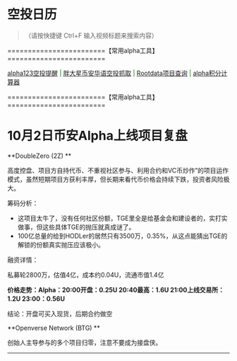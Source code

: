 # 空投日历

> （请按快捷键 Ctrl+F 输入视频标题来搜索内容）

========================【常用alpha工具】========================

<font color=#008000>[alpha123空投提醒](https://alpha123.uk/zh/index.html) | [胖大星币安华语空投抓取](https://pangdaxing.xyz/) | [Rootdata项目查询](https://cn.rootdata.com/) | [alpha积分计算器](https://aja-money-saver.github.io/Nightflyer_BinanceAlpha/BinanceAlpha.html)</font> 

========================【常用alpha工具】========================

# 10月2日币安Alpha上线项目复盘

**DoubleZero (2Z) **

高度控盘、项目方自持代币、不重视社区参与、利用合约和VC币炒作”的项目运作模式，虽然短期项目方获利丰厚，但长期来看代币价格会持续下跌，投资者风险极大。

筹码分析：

* 这项目太牛了，没有任何社区份额，TGE里全是给基金会和建设者的，实打实做事，但这些具体TGE的抛压就真成谜了。
* 100亿总量的给到HODLer的居然只有3500万，0.35%，从这点能猜出TGE的解锁的份额真实抛压应该极小。

融资详情：

私募轮2800万，估值4亿，成本约0.04U，流通市值1.4亿

**价格走势：Alpha：20:00开盘：0.25U    20:40最高：1.6U   21:00上线交易所：1.2U  23:00：0.56U**

结论：开盘可买入现货，后期合约做空

**Openverse Network (BTG) **

创始人主导参与的多个项目归零，注意不要成为接盘侠。

------

